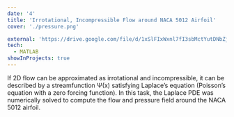 ```yaml
---
date: '4'
title: 'Irrotational, Incompressible Flow around NACA 5012 Airfoil'
cover: './pressure.png'

external: 'https://drive.google.com/file/d/1xSlFIxWxnl7fI3sbMctYutDNbZjBh_F8/view?usp=sharing'
tech:
  - MATLAB
showInProjects: true
---
```


If 2D flow can be approximated as irrotational and incompressible, it can be described by a streamfunction Ψ(x) satisfying Laplace’s equation (Poisson’s equation with a zero forcing function). In this task, the Laplace PDE was numerically solved to compute the flow and pressure field around the NACA 5012 airfoil.
